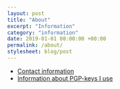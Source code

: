 ```yaml
---
layout: post
title: "About"
excerpt: "Information"
category: "information"
date: 2019-01-01 08:00:00 +00:00
permalink: /about/
stylesheet: blog/post
---
```


- [Contact information](/about/contact)
- [Information about PGP-keys I use](/about/pgp)